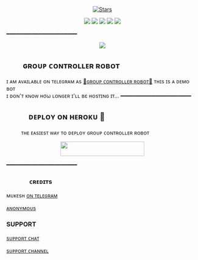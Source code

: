 <p align="center">
    <a href="https://github.com/Noob-Mukesh/MukeshRobot/stargazers"><img src="https://img.shields.io/github/stars/Noob-Mukesh/MukeshRobot?label=Stars&style=flat-square&logo=github&color=F10070" alt="Stars" /></a>
</p>
<p align="center">
    <a href="https://github.com/Noob-Mukesh/MukeshRobot"> <img src="https://img.shields.io/github/repo-size/Noob-Mukesh/MukeshRobot?color=orange&logo=github&logoColor=green&style=for-the-badge" /></a>
    <a href="https://github.com/Noob-Mukesh/MukeshRobot/commits/prince"> <img src="https://img.shields.io/github/last-commit/Noob-Mukesh/MukeshRobot?color=blue&logo=github&logoColor=green&style=for-the-badge" /></a>
    <a href="https://github.com/Noob-Mukesh/MukeshRobot/issues"> <img src="https://img.shields.io/github/issues//MukeshRobot?color=blueviolet&logo=github&logoColor=green&style=for-the-badge" /></a>
    <a href="https://github.com/Noob-Mukesh/MukeshRobot/network/members"> <img src="https://img.shields.io/github/forks/Noob-Mukesh/MukeshRobot?color=red&logo=github&logoColor=green&style=for-the-badge" /></a>  
    <a href="https://pypi.org/project/Telethon/"> <img src="https://img.shields.io/pypi/v/telethon?color=yellow&label=telethon&logo=python&logoColor=green&style=for-the-badge" /></a>
</p>
━━━━━━━━━━━━━━━━━━━━━━
<p align="center">
  <img src="https://telegra.ph/file/796b8badbe8d21254f694.jpg">
</p>

## ㅤㅤ ɢʀᴏᴜᴘ ᴄᴏɴᴛʀᴏʟʟᴇʀ ʀᴏʙᴏᴛ
ɪ ᴀᴍ ᴀᴠᴀɪʟᴀʙʟᴇ ᴏɴ ᴛᴇʟᴇɢʀᴀᴍ ᴀs [💞ɢʀᴏᴜᴘ ᴄᴏɴᴛʀᴏʟʟᴇʀ ʀᴏʙᴏᴛ​💞](https://t.me/groupcontrollertgbot)
ᴛʜɪs ɪs ᴀ ᴅᴇᴍᴏ ʙᴏᴛ <br> ɪ ᴅᴏɴ'ᴛ ᴋɴᴏᴡ нσω ʟᴏɴɢᴇʀ ɪ'ʟʟ вε ʜᴏsᴛɪɴɢ ɪᴛ​...
━━━━━━━━━━━━━━━━━━━━━━
## ㅤㅤㅤᴅᴇᴘʟᴏʏ ᴏɴ ʜᴇʀᴏᴋᴜ​ 🚀
ㅤㅤㅤᴛʜᴇ ᴇᴀsɪᴇsᴛ ᴡᴀʏ ᴛᴏ ᴅᴇᴘʟᴏʏ  ɢʀᴏᴜᴘ ᴄᴏɴᴛʀᴏʟʟᴇʀ ʀᴏʙᴏᴛ
<p align="center"><a href="https://heroku.com/deploy?template=https://github.com/noob-mukesh/MukeshRobot"> <img src="https://img.shields.io/badge/Deploy%20To%20Heroku-black?style=for-the-badge&logo=heroku" width="220" height="38.45"/></a></p>
 ━━━━━━━━━━━━━━━━━━━━━━

### ㅤㅤㅤㅤᴄʀᴇᴅɪᴛs 
 ᴍᴜᴋᴇsʜ [ᴏɴ ᴛᴇʟᴇɢʀᴀᴍ](https://t.me/itz_mst_boi)

 [ᴀɴᴏɴʏᴍᴏᴜs](https://telegram.me/anonymous_was_bot)  



 ###  SUPPORT 

[sᴜᴘᴘᴏʀᴛ ᴄʜᴀᴛ](https://t.me/the_support_chat)

[sᴜᴘᴘᴏʀᴛ ᴄʜᴀɴɴᴇʟ](https://t.me/mukeshbotzone)
 
